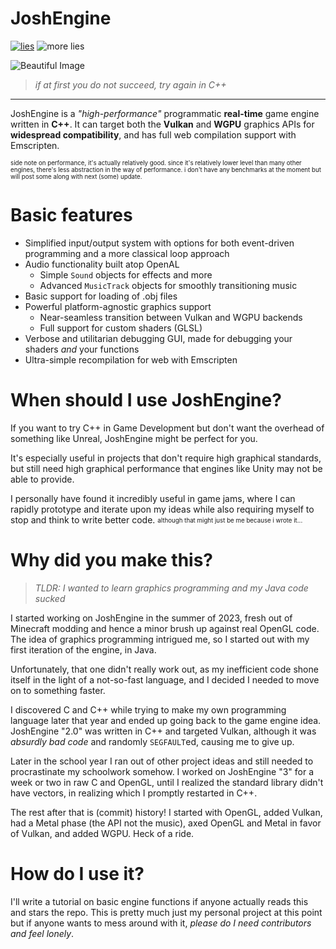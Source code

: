 # JoshEngine
[![lies](https://app.codacy.com/project/badge/Grade/d48b09d1f17e4d38bc40fd5b14bde807)](https://app.codacy.com/gh/josh-engine/josh-engine/dashboard?utm_source=gh&utm_medium=referral&utm_content=&utm_campaign=Badge_grade)
![more lies](https://github.com/josh-engine/josh-engine/actions/workflows/ci.yml/badge.svg)

![Beautiful Image](https://cloud-8kzl199m5-hack-club-bot.vercel.app/0screenshot_2024-12-01_at_2.43.54___am.png)
> *if at first you do not succeed, try again in C++*
__________________________________________________________

JoshEngine is a *"high-performance"* programmatic __real-time__ game engine written in __C++__.
It can target both the __Vulkan__ and __WGPU__ graphics APIs for __widespread compatibility__, 
and has full web compilation support with Emscripten.

<sub><sup>side note on performance, it's actually relatively good. 
since it's relatively lower level than many other engines, 
there's less abstraction in the way of performance. 
i don't have any benchmarks at the moment but will post some
along with next (some) update.</sup></sub>

# Basic features
- Simplified input/output system with options for both event-driven programming and a more classical loop approach
- Audio functionality built atop OpenAL
  - Simple `Sound` objects for effects and more
  - Advanced `MusicTrack` objects for smoothly transitioning music
- Basic support for loading of .obj files
- Powerful platform-agnostic graphics support
  - Near-seamless transition between Vulkan and WGPU backends
  - Full support for custom shaders (GLSL)
- Verbose and utilitarian debugging GUI, made for debugging your shaders *and* your functions
- Ultra-simple recompilation for web with Emscripten

# When should I use JoshEngine?

If you want to try C++ in Game Development 
but don't want the overhead of something like Unreal,
JoshEngine might be perfect for you.

It's especially useful in projects that don't require
high graphical standards, but still need high graphical performance
that engines like Unity may not be able to provide.

I personally have found it incredibly useful in game jams,
where I can rapidly prototype and iterate upon my ideas
while also requiring myself to stop and think to write better code.
<sub><sup>although that might just be me because i wrote it...</sup></sub>

# Why did you make this?


> *TLDR: I wanted to learn graphics programming and my Java code sucked*

I started working on JoshEngine in the summer of 2023, 
fresh out of Minecraft modding and hence a minor brush up 
against real OpenGL code. The idea of graphics programming
intrigued me, so I started out with my first iteration of the engine,
in Java.

Unfortunately, that one didn't really work out, as my
inefficient code shone itself in the light of a not-so-fast language,
and I decided I needed to move on to something faster.

I discovered C and C++ while trying to make my own programming language
later that year and ended up going back to the game engine idea.
JoshEngine "2.0" was written in C++ and targeted Vulkan, although
it was _absurdly bad code_ and randomly `SEGFAULT`ed, causing me to give up.

Later in the school year I ran out of other project ideas and still needed
to procrastinate my schoolwork somehow. I worked on JoshEngine "3" for a week
or two in raw C and OpenGL, until I realized the standard library didn't have
vectors, in realizing which I promptly restarted in C++.

The rest after that is (commit) history! I started with OpenGL,
added Vulkan, had a Metal phase (the API not the music), axed
OpenGL and Metal in favor of Vulkan, and added WGPU. Heck of a ride.

# How do I use it?
I'll write a tutorial on basic engine functions if anyone actually
reads this and stars the repo. This is pretty much just my personal
project at this point but if anyone wants to mess around with it, 
*please do I need contributors and feel lonely*.